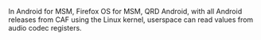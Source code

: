 In Android for MSM, Firefox OS for MSM, QRD Android, with all Android releases from CAF using the Linux kernel, userspace can read values from audio codec registers.